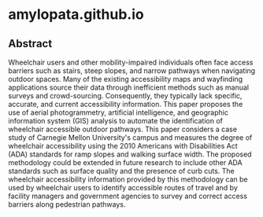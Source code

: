 # amylopata.github.io

## Abstract
Wheelchair users and other mobility-impaired individuals often face access barriers such as stairs, steep slopes, and narrow pathways when navigating outdoor spaces. Many of the existing accessibility maps and wayfinding applications source their data through inefficient methods such as manual surveys and crowd-sourcing. Consequently, they typically lack specific, accurate, and current accessibility information. This paper proposes the use of aerial photogrammetry, artificial intelligence, and geographic information system (GIS) analysis to automate the identification of wheelchair accessible outdoor pathways. This paper considers a case study of Carnegie Mellon University's campus and measures the degree of wheelchair accessibility using the 2010 Americans with Disabilities Act (ADA) standards for ramp slopes and walking surface width. The proposed methodology could be extended in future research to include other ADA standards such as surface quality and the presence of curb cuts. The wheelchair accessibility information provided by this methodology can be used by wheelchair users to identify accessible routes of travel and by facility managers and government agencies to survey and correct access barriers along pedestrian pathways.
